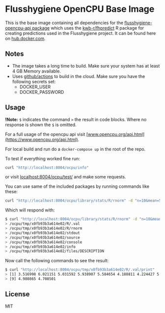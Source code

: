 # Flusshygiene OpenCPU Base Image

This is the base image containing all dependencies for the [flusshygiene-opencpu-api package](https://github.com/technologiestiftung/flusshygiene) which uses the [kwb-r/fhpredict](https://github.com/kwb-r/fhpredict) R package for creating predictions used in the Flusshygiene project. It can be found here on [hub.docker.com](https://hub.docker.com/r/technologiestiftung).  

## Notes

- The image takes a long time to build. Make sure your system has at least 4 GB Memory available.
- Uses [github/actions](https://github.com/features/actions) to build in the cloud. Make sure you have the following secrets set:
  - DOCKER_USER
  - DOCKER_PASSWORD

## Usage

**!Note:** `$` indicates the command `>` the result in code blocks. Where no response is shown the `$` is omitted.  

For a full usage of the opencpu api visit [www.opencpu.org/api.html](https://www.opencpu.org/api.html).  

For local build and run do a `docker-compose up` in the root of the repo.

To test if everything worked fine run:

```bash
curl "http://localhost:8004/ocpu/info"
```

or visit [localhost:8004/ocpu/test/](http://localhost:8004/ocpu/test/) and make some requests.

You can use same of the included packages by running commands like these:

```bash
curl "http://localhost:8004/ocpu/library/stats/R/rnorm" -d "n=10&mean=5"
```

Which will respond with:

```bash
$ curl "http://localhost:8004/ocpu/library/stats/R/rnorm" -d "n=10&mean=5" 
> /ocpu/tmp/x0fb93b3a614e02/R/.val
> /ocpu/tmp/x0fb93b3a614e02/R/rnorm
> /ocpu/tmp/x0fb93b3a614e02/stdout
> /ocpu/tmp/x0fb93b3a614e02/source
> /ocpu/tmp/x0fb93b3a614e02/console
> /ocpu/tmp/x0fb93b3a614e02/info
> /ocpu/tmp/x0fb93b3a614e02/files/DESCRIPTION
```

Now call the following commands to see the result:

```bash
$ curl "http://localhost:8004/ocpu/tmp/x0fb93b3a614e02/R/.val/print"
> [1] 3.516998 6.021151 5.031592 5.938907 5.584654 4.188811 4.224427 5.126916
> [9] 4.980865 4.708501
```

## License

MIT
